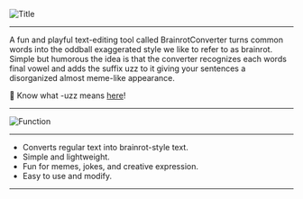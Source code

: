 ![Title](https://github.com/user-attachments/assets/884746bd-d66e-4d75-9141-8b9ba1bd147d)

---
A fun and playful text-editing tool called BrainrotConverter turns common words into the oddball exaggerated style we like to refer to as brainrot. Simple but humorous the idea is that the converter recognizes each words final vowel and adds the suffix uzz to it giving your sentences a disorganized almost meme-like appearance.

🔗 Know what -uzz means [here](https://knowyourmeme.com/memes/uzz)!

---
![Function](https://github.com/user-attachments/assets/a215417f-953a-45a0-bb90-c32a6e9758f7)

---
- Converts regular text into brainrot-style text.
- Simple and lightweight.
- Fun for memes, jokes, and creative expression.
- Easy to use and modify.

---
